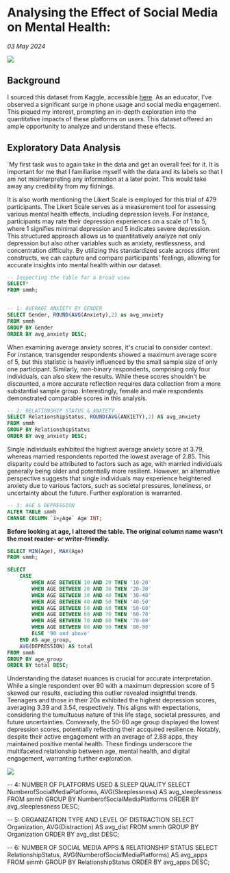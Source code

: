 # Analysing the Effect of Social Media on Mental Health:
*03 May 2024*


![](https://images.stockcake.com/public/2/5/8/258f6d72-bcd2-4950-8fe1-28ff941f261f_large/social-media-analysis-stockcake.jpg)


## Background
I sourced this dataset from Kaggle, accessible [here](https://www.kaggle.com/datasets/shabdamocharla/social-media-mental-health). As an educator, I've observed a significant surge in phone usage and social media engagement. This piqued my interest, prompting an in-depth exploration into the quantitative impacts of these platforms on users. This dataset offered an ample opportunity to analyze and understand these effects.

## Exploratory Data Analysis
`My first task was to again take in the data and get an overall feel for it. It is important for me that I familiarise myself with the data and its labels so that I am not misinterpreting any information at a later point. This would take away any credibility from my fidnings. 

It is also worth mentioning the Likert Scale is employed for this trial of 479 participants. The Likert Scale serves as a measurement tool for assessing various mental health effects, including depression levels. For instance, participants may rate their depression experiences on a scale of 1 to 5, where 1 signifies minimal depression and 5 indicates severe depression. This structured approach allows us to quantitatively analyze not only depression but also other variables such as anxiety, restlessness, and concentration difficulty. By utilizing this standardized scale across different constructs, we can capture and compare participants' feelings, allowing for accurate insights into mental health within our dataset.

```sql
-- Inspecting the table for a broad view
SELECT*
FROM smmh;


-- 1: AVERAGE ANXIETY BY GENDER
SELECT Gender, ROUND(AVG(Anxiety),2) as avg_anxiety
FROM smmh
GROUP BY Gender
ORDER BY avg_anxiety DESC;
```
When examining average anxiety scores, it's crucial to consider context. For instance, transgender respondents showed a maximum average score of 5, but this statistic is heavily influenced by the small sample size of only one participant. Similarly, non-binary respondents, comprising only four individuals, can also skew the results. While these scores shouldn't be discounted, a more accurate reflection requires data collection from a more substantial sample group. Interestingly, female and male respondents demonstrated comparable scores in this analysis.

```sql
-- 2: RELATIONSHIP STATUS & ANXIETY
SELECT RelationshipStatus, ROUND(AVG(ANXIETY),2) AS avg_anxiety
FROM smmh
GROUP BY RelationshipStatus
ORDER BY avg_anxiety DESC;
```
Single individuals exhibited the highest average anxiety score at 3.79, whereas married respondents reported the lowest average of 2.85. This disparity could be attributed to factors such as age, with married individuals generally being older and potentially more resilient. However, an alternative perspective suggests that single individuals may experience heightened anxiety due to various factors, such as societal pressures, loneliness, or uncertainty about the future. Further exploration is warranted.

```sql
-- 3: AGE & DEPRESSION
ALTER TABLE smmh
CHANGE COLUMN `ï»¿Age` Age INT;
```
**Before looking at age, I altered the table. The original column name wasn't the most reader- or writer-friendly.**
```sql
SELECT MIN(Age), MAX(Age)
FROM smmh;

SELECT
    CASE
        WHEN AGE BETWEEN 10 AND 20 THEN '10-20'
        WHEN AGE BETWEEN 20 AND 30 THEN '20-30'
        WHEN AGE BETWEEN 30 AND 40 THEN '30-40'
        WHEN AGE BETWEEN 40 AND 50 THEN '40-50'
        WHEN AGE BETWEEN 50 AND 60 THEN '50-60'
        WHEN AGE BETWEEN 60 AND 70 THEN '60-70'
        WHEN AGE BETWEEN 70 AND 80 THEN '70-80'
        WHEN AGE BETWEEN 80 AND 90 THEN '80-90'
        ELSE '90 and above'
    END AS age_group,
    AVG(DEPRESSION) AS total
FROM smmh
GROUP BY age_group
ORDER BY total DESC;
```
Understanding the dataset nuances is crucial for accurate interpretation. While a single respondent over 90 with a maximum depression score of 5 skewed our results, excluding this outlier revealed insightful trends. Teenagers and those in their 20s exhibited the highest depression scores, averaging 3.39 and 3.54, respectively. This aligns with expectations, considering the tumultuous nature of this life stage, societal pressures, and future uncertainties. Conversely, the 50-60 age group displayed the lowest depression scores, potentially reflecting their accquired resilience. Notably, despite their active engagement with an average of 2.88 apps, they maintained positive mental health. These findings underscore the multifaceted relationship between age, mental health, and digital engagement, warranting further exploration.


![](https://images.stockcake.com/public/f/0/8/f0825676-e186-4225-a5e2-35154161cd2e_large/joyful-social-browsing-stockcake.jpg)


-- 4: NUMBER OF PLATFORMS USED & SLEEP QUALITY
SELECT NumberofSocialMediaPlatforms, AVG(Sleeplessness) AS avg_sleeplessness
FROM smmh
GROUP BY NumberofSocialMediaPlatforms
ORDER BY avg_sleeplessness DESC;

-- 5: ORGANIZATION TYPE AND LEVEL OF DISTRACTION
SELECT Organization, AVG(Distraction) AS avg_dist
FROM smmh
GROUP BY Organization
ORDER BY avg_dist DESC;

-- 6: NUMBER OF SOCIAL MEDIA APPS & RELATIONSHIP STATUS
SELECT RelationshipStatus, AVG(NumberofSocialMediaPlatforms) AS avg_apps
FROM smmh
GROUP BY RelationshipStatus
ORDER BY avg_apps DESC;
